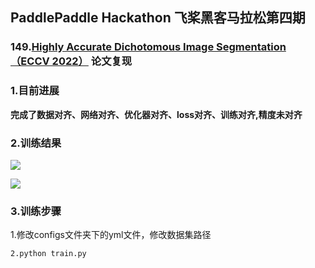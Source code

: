 ## PaddlePaddle Hackathon 飞桨黑客马拉松第四期

### 149.[Highly Accurate Dichotomous Image Segmentation （ECCV 2022）](https://github.com/PaddlePaddle/Paddle/issues/ddle/Paddle/issues/51259#task149) 论文复现

### 1.目前进展

**完成了数据对齐、网络对齐、优化器对齐、loss对齐、训练对齐,精度未对齐**

### 2.训练结果

![](I:\paper_reproduction\DIS-paddleseg\log\Evaluate_f1.png)

![](I:\paper_reproduction\DIS-paddleseg\log\Evaluate_mae.png)

### 3.训练步骤

1.修改configs文件夹下的yml文件，修改数据集路径

```
2.python train.py
```

